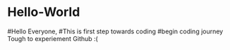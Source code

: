 # Hello-World
#Hello Everyone, 
#This is first step towards coding
#begin coding journey
Tough to experiement Github :(
